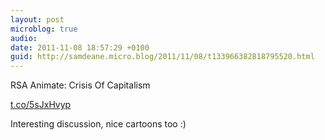```yaml
---
layout: post
microblog: true
audio: 
date: 2011-11-08 18:57:29 +0100
guid: http://samdeane.micro.blog/2011/11/08/t133966382818795520.html
---
```

RSA Animate: Crisis Of Capitalism

[t.co/5sJxHvyp](http://t.co/5sJxHvyp)

Interesting discussion, nice cartoons too :)
